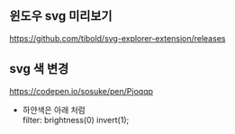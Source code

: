 ## 윈도우 svg 미리보기

https://github.com/tibold/svg-explorer-extension/releases

## svg 색 변경

https://codepen.io/sosuke/pen/Pjoqqp

- 하얀색은 아래 처럼  
  filter: brightness(0) invert(1);
